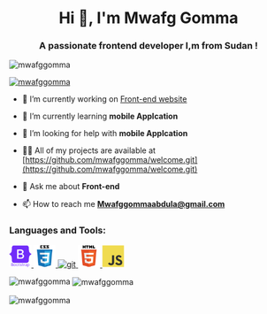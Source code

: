 <h1 align="center">Hi 👋, I'm Mwafg Gomma</h1>
<h3 align="center">A passionate frontend developer I,m from Sudan !</h3>

<p align="left"> <img src="https://komarev.com/ghpvc/?username=mwafggomma&label=Profile%20views&color=0e75b6&style=flat" alt="mwafggomma" /> </p>

<p align="left"> <a href="https://github.com/ryo-ma/github-profile-trophy"><img src="https://github-profile-trophy.vercel.app/?username=mwafggomma" alt="mwafggomma" /></a> </p>

- 🔭 I’m currently working on [Front-end website](https://github.com/mwafggomma/welcome.git)

- 🌱 I’m currently learning **mobile Applcation**

- 🤝 I’m looking for help with **mobile Applcation**

- 👨‍💻 All of my projects are available at [https://github.com/mwafggomma/welcome.git](https://github.com/mwafggomma/welcome.git)

- 💬 Ask me about **Front-end**

- 📫 How to reach me **Mwafggommaabdula@gmail.com**


<h3 align="left">Languages and Tools:</h3>
<p align="left"> <a href="https://getbootstrap.com" target="_blank" rel="noreferrer">
  <img src="https://raw.githubusercontent.com/devicons/devicon/master/icons/bootstrap/bootstrap-plain-wordmark.svg" alt="bootstrap" width="40" height="40"/> </a>
  <a href="https://www.w3schools.com/css/" target="_blank" rel="noreferrer">
    <img src="https://raw.githubusercontent.com/devicons/devicon/master/icons/css3/css3-original-wordmark.svg" alt="css3" width="40" height="40"/>
  </a>
  <a href="https://git-scm.com/" target="_blank" rel="noreferrer">
    <img src="https://www.vectorlogo.zone/logos/git-scm/git-scm-icon.svg" alt="git" width="40" height="40"/> 
  </a> 
  <a href="https://www.w3.org/html/" target="_blank" rel="noreferrer"> 
    <img src="https://raw.githubusercontent.com/devicons/devicon/master/icons/html5/html5-original-wordmark.svg" alt="html5" width="40" height="40"/> 
  </a> 
  <a href="https://developer.mozilla.org/en-US/docs/Web/JavaScript" target="_blank" rel="noreferrer">
    <img src="https://raw.githubusercontent.com/devicons/devicon/master/icons/javascript/javascript-original.svg" alt="javascript" width="40" height="40"/> </a> 
</p>

<p>
  <img align="left" src="https://github-readme-stats.vercel.app/api/top-langs?username=mwafggomma&show_icons=true&locale=en&layout=compact" alt="mwafggomma" />
</p>

<p>&nbsp;<img align="center" src="https://github-readme-stats.vercel.app/api?username=mwafggomma&show_icons=true&locale=en" alt="mwafggomma" /></p>

<p>
  <img align="center" src="https://github-readme-streak-stats.herokuapp.com/?user=mwafggomma&" alt="mwafggomma" />
</p>

